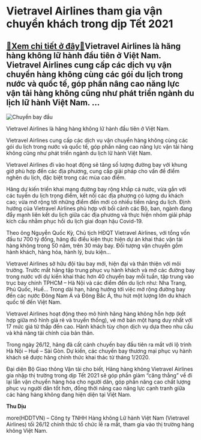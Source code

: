Vietravel Airlines tham gia vận chuyển khách trong dịp Tết 2021
===============================================================

[:gift:Xem chi tiết ở đây:gift:](https://hddtvn.com/vietravel-airlines-tham-gia-van-chuyen-khach-trong-dip-tet-2021/)Vietravel Airlines là hãng hàng không lữ hành đầu tiên ở Việt Nam. Vietravel Airlines cung cấp các dịch vụ vận chuyển hàng không cùng các gói du lịch trong nước và quốc tế, góp phần nâng cao năng lực vận tải hàng không cũng như phát triển ngành du lịch lữ hành Việt Nam. …
--------------------------------------------------------------------------------------------------------------------------------------------------------------------------------------------------------------------------------------------------------------------------------





![Chuyến bay đầu ](https://hddtvn.com/wp-content/uploads/2021/01/0704_BF8C1120-F43A-4B34-AE72-9C7A8BB7A8AF.jpg "undefined")



Vietravel Airlines là hãng hàng không lữ hành đầu tiên ở Việt Nam.






Vietravel Airlines cung cấp các dịch vụ vận chuyển hàng không cùng các gói du lịch trong nước và quốc tế, góp phần nâng cao năng lực vận tải hàng không cũng như phát triển ngành du lịch lữ hành Việt Nam.


Vietravel Airlines đi vào hoạt động sẽ tăng số lượng đường bay với khung giờ phù hợp đến các địa phương, cung cấp giải pháp cho vấn đề điểm nghẽn du lịch, đặc biệt trong các mùa cao điểm.


Hãng dự kiến triển khai mạng đường bay rộng khắp cả nước, vừa gắn với các tuyến du lịch trọng điểm, kết nối các địa phương có lượng du khách cao; vừa mở rộng tới những điểm đến mới có nhiều tiềm năng du lịch. Định hướng của Vietravel Airlines phù hợp với bối cảnh các Bộ, ban, ngành đang đẩy mạnh liên kết du lịch giữa các địa phương và thực hiện nhóm giải pháp kích cầu nhằm phục hồi du lịch giai đoạn hậu Covid-19.


Theo ông Nguyễn Quốc Kỳ, Chủ tịch HĐQT Vietravel Airlines, với tổng vốn đầu tư 700 tỷ đồng, hãng đủ điều kiện thực hiện dự án khai thác vận tải hàng không trong 50 năm, trên 30 máy bay. Đối tượng vận chuyển gồm hành khách, hàng hóa, hành lý, bưu kiện…


Vietravel Airlines sở hữu đội tàu bay mới, hiện đại và thân thiện với môi trường. Trước mắt hãng tập trung phục vụ hành khách và mở các đường bay trong nước với dự kiến khai thác hơn 40 chuyến bay mỗi tuần, tập trung vào trục bay chính TPHCM – Hà Nội và các điểm đến du lịch như: Nha Trang, Phú Quốc, Huế… Trong dài hạn, hãng hướng tới việc mở rộng đường bay đến các nước Đông Nam Á và Đông Bắc Á, thu hút một lượng lớn du khách quốc tế đến Việt Nam.


Vietravel Airlines hoạt động theo mô hình hãng hàng không hỗn hợp (kết hợp giữa mô hình giá rẻ và truyền thống), vé mở bán một hạng duy nhất với 17 mức giá từ thấp đến cao. Hành khách tùy chọn dịch vụ dựa theo nhu cầu và khả năng tài chính của bản thân.


Trong ngày 26/12, hãng đã cất cánh chuyến bay đầu tiên ra mắt với lộ trình Hà Nội – Huế – Sài Gòn. Dự kiến, các chuyến bay thương mại phục vụ hành khách sẽ được hãng chính thức khai thác từ tháng 1/2020.


Đại diện Bộ Giao thông Vận tải cho biết, Hãng hàng không Vietravel Airlines gia nhập thị trường trong dịp Tết 2021 sẽ góp phần giảm “căng thẳng” về đi lại lẫn vận chuyển hàng hóa cho người dân, góp phần nâng cao chất lượng phục vụ người dân tốt hơn, đồng thời nâng cao năng lực cạnh tranh giữa các hàng hàng không đang hiện diện tại Việt Nam.




**Thu Dịu**



more(HDDTVN) – Công ty TNHH Hàng không Lữ hành Việt Nam (Vietravel Airlines) tối 26/12 chính thức tổ chức lễ ra mắt, tham gia vào thị trường hàng không Việt Nam.

